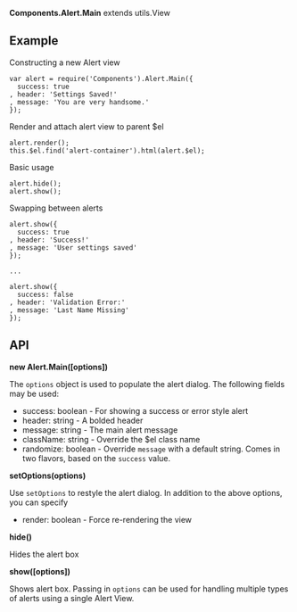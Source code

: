 **Components.Alert.Main** extends utils.View

Example
-----

Constructing a new Alert view

    var alert = require('Components').Alert.Main({
      success: true
    , header: 'Settings Saved!'
    , message: 'You are very handsome.'
    });
    
Render and attach alert view to parent $el

    alert.render();    
    this.$el.find('alert-container').html(alert.$el);
    
Basic usage

    alert.hide();
    alert.show();
    
Swapping between alerts

    alert.show({
      success: true
    , header: 'Success!'
    , message: 'User settings saved'
    });
    
    ...
    
    alert.show({
      success: false
    , header: 'Validation Error:'
    , message: 'Last Name Missing'
    });

API
----

**new Alert.Main([options])**

The `options` object is used to populate the alert dialog. The following fields may be used:

  * success: boolean - For showing a success or error style alert
  * header: string - A bolded header
  * message: string - The main alert message
  * className: string - Override the $el class name
  * randomize: boolean - Override `message` with a default string. Comes in two flavors, based on the `success` 
    value.

**setOptions(options)**

Use `setOptions` to restyle the alert dialog. In addition to the above options, you can specify

  * render: boolean - Force re-rendering the view

**hide()**

Hides the alert box

**show([options])**

Shows alert box. Passing in `options` can be used for handling multiple types of 
alerts using a single Alert View.
